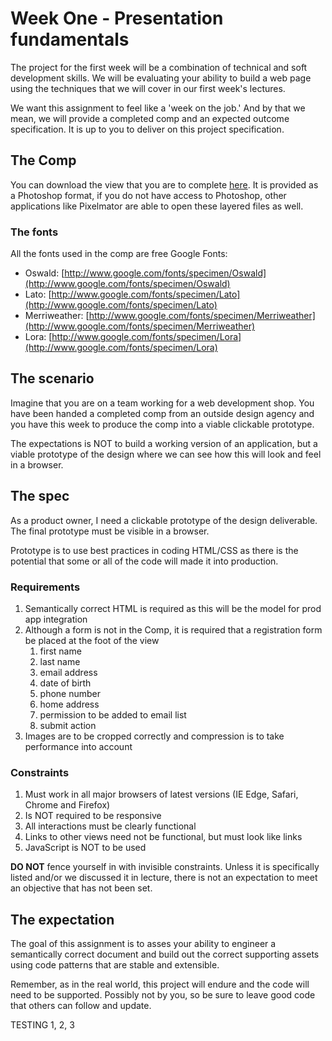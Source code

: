 # Week One - Presentation fundamentals

The project for the first week will be a combination of technical and soft development skills. We will be evaluating your ability to build a web page using the techniques that we will cover in our first week's lectures.

We want this assignment to feel like a 'week on the job.' And by that we mean, we will provide a completed comp and an expected outcome specification. It is up to you to deliver on this project specification.

## The Comp

You can download the view that you are to complete [here](https://dl.dropboxusercontent.com/u/5658310/cf-build-a-site/the-comp.psd). It is provided as a Photoshop format, if you do not have access to Photoshop, other applications like Pixelmator are able to open these layered files as well.

### The fonts

All the fonts used in the comp are free Google Fonts:

* Oswald: [http://www.google.com/fonts/specimen/Oswald](http://www.google.com/fonts/specimen/Oswald)
* Lato: [http://www.google.com/fonts/specimen/Lato](http://www.google.com/fonts/specimen/Lato)
* Merriweather: [http://www.google.com/fonts/specimen/Merriweather](http://www.google.com/fonts/specimen/Merriweather)
* Lora: [http://www.google.com/fonts/specimen/Lora](http://www.google.com/fonts/specimen/Lora)


## The scenario 

Imagine that you are on a team working for a web development shop. You have been handed a completed comp from an outside design agency and you have this week to produce the comp into a viable clickable prototype. 

The expectations is NOT to build a working version of an application, but a viable prototype of the design where we can see how this will look and feel in a browser. 


## The spec

As a product owner, I need a clickable prototype of the design deliverable. The final prototype must be visible in a browser. 

Prototype is to use best practices in coding HTML/CSS as there is the potential that some or all of the code will made it into production. 

### Requirements 

1. Semantically correct HTML is required as this will be the model for prod app integration
1. Although a form is not in the Comp, it is required that a registration form be placed at the foot of the view
	1. first name
	1. last name
	1. email address
	1. date of birth
	1. phone number
	1. home address
	1. permission to be added to email list
	1. submit action
1. Images are to be cropped correctly and compression is to take performance into account

### Constraints 

1. Must work in all major browsers of latest versions (IE Edge, Safari, Chrome and Firefox)
1. Is NOT required to be responsive
1. All interactions must be clearly functional
1. Links to other views need not be functional, but must look like links
1. JavaScript is NOT to be used

__DO NOT__ fence yourself in with invisible constraints. Unless it is specifically listed and/or we discussed it in lecture, there is not an expectation to meet an objective that has not been set. 

## The expectation 

The goal of this assignment is to asses your ability to engineer a semantically correct document and build out the correct supporting assets using code patterns that are stable and extensible. 

Remember, as in the real world, this project will endure and the code will need to be supported. Possibly not by you, so be sure to leave good code that others can follow and update. 

TESTING 1, 2, 3





